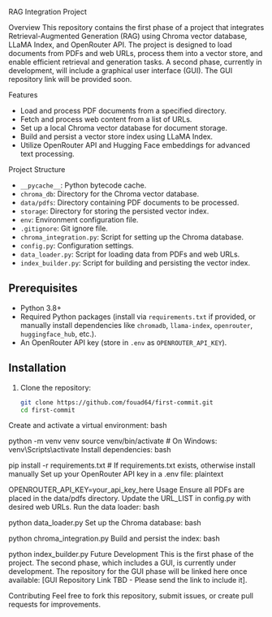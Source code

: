  RAG Integration Project

 Overview
This repository contains the first phase of a project that integrates Retrieval-Augmented Generation (RAG) using Chroma vector database, LLaMA Index, and OpenRouter API. The project is designed to load documents from PDFs and web URLs, process them into a vector store, and enable efficient retrieval and generation tasks. A second phase, currently in development, will include a graphical user interface (GUI). The GUI repository link will be provided soon.

 Features
- Load and process PDF documents from a specified directory.
- Fetch and process web content from a list of URLs.
- Set up a local Chroma vector database for document storage.
- Build and persist a vector store index using LLaMA Index.
- Utilize OpenRouter API and Hugging Face embeddings for advanced text processing.

Project Structure
- `__pycache__`: Python bytecode cache.
- `chroma_db`: Directory for the Chroma vector database.
- `data/pdfs`: Directory containing PDF documents to be processed.
- `storage`: Directory for storing the persisted vector index.
- `env`: Environment configuration file.
- `.gitignore`: Git ignore file.
- `chroma_integration.py`: Script for setting up the Chroma database.
- `config.py`: Configuration settings.
- `data_loader.py`: Script for loading data from PDFs and web URLs.
- `index_builder.py`: Script for building and persisting the vector index.

## Prerequisites
- Python 3.8+
- Required Python packages (install via `requirements.txt` if provided, or manually install dependencies like `chromadb`, `llama-index`, `openrouter`, `huggingface_hub`, etc.).
- An OpenRouter API key (store in `.env` as `OPENROUTER_API_KEY`).

## Installation
1. Clone the repository:
   ```bash
   git clone https://github.com/fouad64/first-commit.git
   cd first-commit
Create and activate a virtual environment:
bash




python -m venv venv
source venv/bin/activate  # On Windows: venv\Scripts\activate
Install dependencies:
bash




pip install -r requirements.txt  # If requirements.txt exists, otherwise install manually
Set up your OpenRouter API key in a .env file:
plaintext



OPENROUTER_API_KEY=your_api_key_here
Usage
Ensure all PDFs are placed in the data/pdfs directory.
Update the URL_LIST in config.py with desired web URLs.
Run the data loader:
bash




python data_loader.py
Set up the Chroma database:
bash




python chroma_integration.py
Build and persist the index:
bash




python index_builder.py
Future Development
This is the first phase of the project. The second phase, which includes a GUI, is currently under development. The repository for the GUI phase will be linked here once available: [GUI Repository Link TBD - Please send the link to include it].

Contributing
Feel free to fork this repository, submit issues, or create pull requests for improvements.

